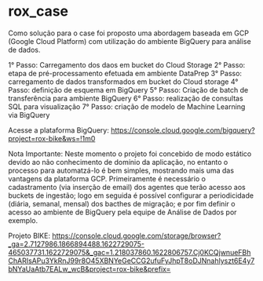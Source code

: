 # rox_case
Como solução para o case foi proposto uma abordagem baseada em GCP (Google Cloud Platform) com utilização do ambiente BigQuery para análise de dados.

1° Passo: Carregamento dos daos em bucket do Cloud Storage
2° Passo: etapa de pré-processamento efetuada em ambiente DataPrep
3° Passo: carregamento de dados transformados em bucket do Cloud storage
4° Passo: definição de esquema em BigQuery
5° Passo: Criação de batch de transferência para ambiente BigQuery
6° Passo: realização de consultas SQL para visualização
7° Passo: criação de modelo de Machine Learning via BigQuery

Acesse a plataforma BigQuery:
  https://console.cloud.google.com/bigquery?project=rox-bike&ws=!1m0
  
  
Nota Importante:
Neste momento o projeto foi concebido de modo estático devido ao não conhecimento de domínio da aplicação, no entanto o processo para automatzá-lo é bem simples, mostrando mais uma das vantagens da plataforma GCP. Primeiramente é necessário o cadastramento (via inserção de email) dos agentes que terão acesso aos buckets de ingestão; logo em seguida é possível configurar a periodicidade (diária, semanal, mensal) dos bacthes de migração; e por fim definir o acesso ao ambiente de BigQuery pela equipe de Análise de Dados por exemplo.

Projeto BIKE: https://console.cloud.google.com/storage/browser?_ga=2.7127986.1866894488.1622729075-465037731.1622729075&_gac=1.218037860.1622806757.Cj0KCQjwnueFBhChARIsAPu3YkRnJ99r8O45XBNYeGeCCG2ufuFyJhpT8oDJNnahlyszt6E4y7bNYaUaAtb7EALw_wcB&project=rox-bike&prefix=
